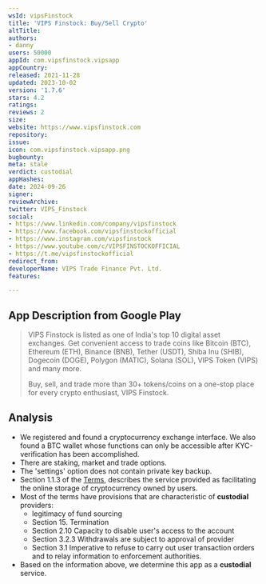 ```yaml
---
wsId: vipsFinstock
title: 'VIPS Finstock: Buy/Sell Crypto'
altTitle: 
authors:
- danny
users: 50000
appId: com.vipsfinstock.vipsapp
appCountry: 
released: 2021-11-28
updated: 2023-10-02
version: '1.7.6'
stars: 4.2
ratings: 
reviews: 2
size: 
website: https://www.vipsfinstock.com
repository: 
issue: 
icon: com.vipsfinstock.vipsapp.png
bugbounty: 
meta: stale
verdict: custodial
appHashes: 
date: 2024-09-26
signer: 
reviewArchive: 
twitter: VIPS_Finstock
social:
- https://www.linkedin.com/company/vipsfinstock
- https://www.facebook.com/vipsfinstockofficial
- https://www.instagram.com/vipsfinstock
- https://www.youtube.com/c/VIPSFINSTOCKOFFICIAL
- https://t.me/vipsfinstockofficial
redirect_from: 
developerName: VIPS Trade Finance Pvt. Ltd.
features: 

---
```


## App Description from Google Play

> VIPS Finstock is listed as one of India's top 10 digital asset exchanges. Get convenient access to trade coins like Bitcoin (BTC), Ethereum (ETH), Binance (BNB), Tether (USDT), Shiba Inu (SHIB), Dogecoin (DOGE), Polygon (MATIC), Solana (SOL), VIPS Token (VIPS) and many more.
>
> Buy, sell, and trade more than 30+ tokens/coins on a one-stop place for every crypto enthusiast, VIPS Finstock.

## Analysis

- We registered and found a cryptocurrency exchange interface. We also found a BTC wallet whose functions can only be accessible after KYC-verification has been accomplished.
- There are staking, market and trade options.
- The 'settings' option does not contain private key backup.
- Section 1.1.3 of the [Terms](https://vipsfinstock.com/terms), describes the service provided as facilitating the online storage of cryptocurrency owned by users.
- Most of the terms have provisions that are characteristic of **custodial** providers:
  - legitimacy of fund sourcing
  - Section 15. Termination
  - Section 2.10 Capacity to disable user's access to the account
  - Section 3.2.3 Withdrawals are subject to approval of provider
  - Section 3.1 Imperative to refuse to carry out user transaction orders and to relay information to enforcement authorities.
- Based on the information above, we determine this app as a **custodial** service.
